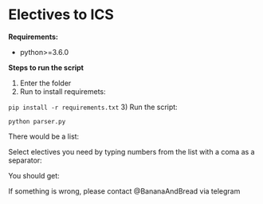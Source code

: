 # Electives to ICS

__Requirements:__
* python>=3.6.0

__Steps to run the script__
1) Enter the folder
2) Run to install requiremets:

`pip install -r requirements.txt`
3) Run the script:

`python parser.py`

There would be a list:


Select electives you need by typing numbers from the list with a coma as a separator:

You should get:


If something is wrong, please contact @BananaAndBread via telegram


